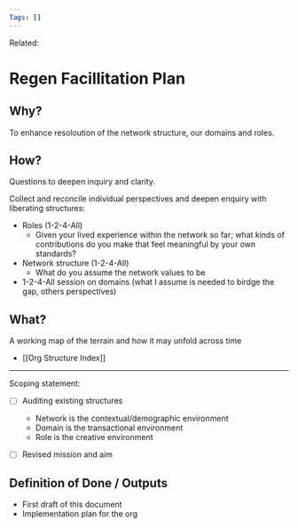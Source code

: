 ```yaml
---
Tags: []
---
```

Related: 
# Regen Facillitation Plan

## Why?
To enhance resoloution of the network structure, our domains and roles.

## How?
Questions to deepen inquiry and clarity. 

Collect and reconcile individual perspectives and deepen enquiry with liberating structures: 
- Roles (1-2-4-All)
	- Given your lived experience within the network so far; what kinds of contributions do you make  that feel meaningful by your own standards? 
- Network structure (1-2-4-All) 
	- What do you assume the network values to be
- 1-2-4-All session on domains (what I assume is needed to birdge the gap, others perspectives)

## What?
A working map of the terrain and how it may unfold across time
- [[Org Structure Index]]



---

Scoping statement:
- [ ] Auditing existing structures
	- Network is the contextual/demographic environment
	- Domain is the transactional environment
	- Role is the creative environment
- [ ] Revised mission and aim


## Definition of Done / Outputs
- First draft of this document
- Implementation plan for the org